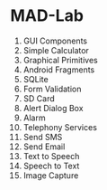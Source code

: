 # MAD-Lab
1. GUI Components 
2. Simple Calculator 
3. Graphical Primitives 
4. Android Fragments 
5. SQLite
6. Form Validation
7. SD Card
8. Alert Dialog Box 
9. Alarm
10. Telephony Services 
11. Send SMS
12. Send Email 
13. Text to Speech 
14. Speech to Text 
15. Image Capture

